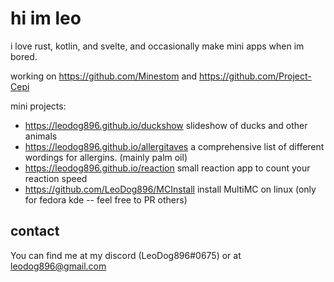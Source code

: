 # hi im leo

i love rust, kotlin, and svelte, and occasionally make mini apps when im bored.

working on https://github.com/Minestom and https://github.com/Project-Cepi

mini projects:
- https://leodog896.github.io/duckshow slideshow of ducks and other animals
- https://leodog896.github.io/allergitaves a comprehensive list of different wordings for allergins. (mainly palm oil) 
- https://leodog896.github.io/reaction small reaction app to count your reaction speed
- https://github.com/LeoDog896/MCInstall install MultiMC on linux (only for fedora kde -- feel free to PR others)

## contact

You can find me at my discord (LeoDog896#0675)
or at leodog896@gmail.com
